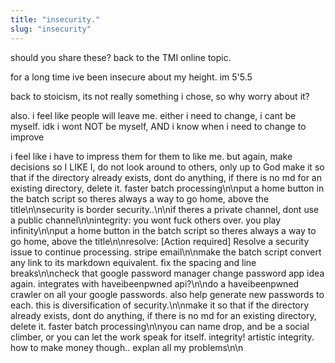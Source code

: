 ```yaml
---
title: "insecurity."
slug: "insecurity"
---
```


should you share these? back to the TMI online topic.

for a long time ive been insecure about my height. im 5'5.5

back to stoicism, its not really something i chose, so why worry about it?

also. i feel like people will leave me. either i need to change, i cant be myself. idk i wont NOT be myself, AND i know when i need to change to improve

i feel like i have to impress them for them to like me. but again, make decisions so I LIKE I, do not look around to others, only up to God
make it so that if the directory already exists, dont do anything, if there is no md for an existing directory, delete it. faster batch processing\n\nput a home button in the batch script so theres always a way to go home, above the title\n\nsecurity is border security..\n\nif theres a private channel, dont use a public channel\n\nintegrity: you wont fuck others over. you play infinity\n\nput a home button in the batch script so theres always a way to go home, above the title\n\nresolve: [Action required] Resolve a security issue to continue processing. stripe email\n\nmake the batch script convert any link to its markdown equivalent. fix the spacing and line breaks\n\ncheck that google password manager change password app idea again. integrates with haveibeenpwned api?\n\ndo a haveibeenpwned crawler on all your google passwords. also help generate new passwords to each. this is diversification of security.\n\nmake it so that if the directory already exists, dont do anything, if there is no md for an existing directory, delete it. faster batch processing\n\nyou can name drop, and be a social climber, or you can let the work speak for itself. integrity! artistic integrity. how to make money though.. explan all my problems\n\n